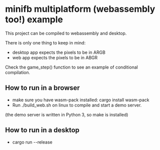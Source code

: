# minifb multiplatform (webassembly too!) example

This project can be compiled to webassembly and desktop.

There is only one thing to keep in mind:
* desktop app expects the pixels to be in ARGB
* web app expects the pixels to be in ABGR

Check the game_step() function to see an example of
conditional compilation.

## How to run in a browser

* make sure you have wasm-pack installed: cargo install wasm-pack
* Run ./build_web.sh on linux to compile and start a demo server.

(the demo server is written in Python 3, so make is installed)

## How to run in a desktop

* cargo run --release
